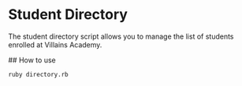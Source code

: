 # Student Directory #

The student directory script allows you to manage the list of students enrolled at Villains Academy.

## How to use 

```shell
ruby directory.rb
```

